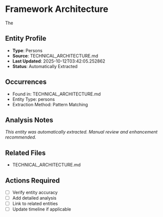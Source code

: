 # Framework Architecture

The

## Entity Profile
- **Type**: Persons
- **Source**: TECHNICAL_ARCHITECTURE.md
- **Last Updated**: 2025-10-12T03:42:05.252862
- **Status**: Automatically Extracted

## Occurrences
- Found in: TECHNICAL_ARCHITECTURE.md
- Entity Type: persons
- Extraction Method: Pattern Matching

## Analysis Notes
*This entity was automatically extracted. Manual review and enhancement recommended.*

## Related Files
- TECHNICAL_ARCHITECTURE.md

## Actions Required
- [ ] Verify entity accuracy
- [ ] Add detailed analysis
- [ ] Link to related entities
- [ ] Update timeline if applicable
